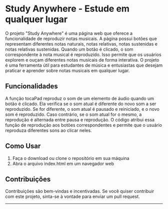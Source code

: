 # Study Anywhere - Estude em qualquer lugar

O projeto "Study Anywhere" é uma página web que oferece a funcionalidade de reproduzir notas musicais. A página possui botões que representam diferentes notas naturais, notas relativas, notas sustenidas e notas relativas sustenidas. Quando um botão é clicado, o som correspondente à nota musical é reproduzido. Isso permite que os usuários explorem e ouçam diferentes notas musicais de forma interativa. O projeto é uma ferramenta útil para estudantes de música e entusiastas que desejam praticar e aprender sobre notas musicais em qualquer lugar.

## Funcionalidades

A função tocaPad reproduz o som de um elemento de áudio quando um botão é clicado. Ela verifica se o som atual é diferente do novo som a ser reproduzido. Se for diferente, o som atual é pausado e reiniciado, e o novo som é reproduzido. Caso contrário, se o som atual for o mesmo, a reprodução é alternada entre pausa e reprodução. O código atribui essa função de reprodução aos botões correspondentes e permite que o usuário reproduza diferentes sons ao clicar neles.


## Como Usar

1. Faça o download ou clone o repositório em sua máquina
2. Abra o arquivo index.html em um navegador web



## Contribuições

Contribuições são bem-vindas e incentivadas. 
Se você quiser contribuir com este projeto, sinta-se à vontade para enviar um pull request.

---
